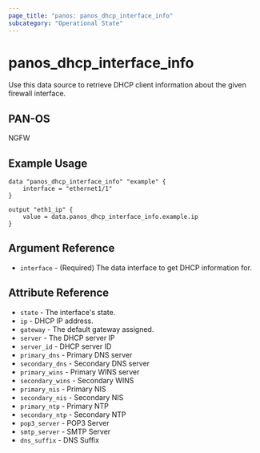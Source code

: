 ```yaml
---
page_title: "panos: panos_dhcp_interface_info"
subcategory: "Operational State"
---
```


# panos_dhcp_interface_info

Use this data source to retrieve DHCP client information about the given
firewall interface.


## PAN-OS

NGFW


## Example Usage

```hcl
data "panos_dhcp_interface_info" "example" {
    interface = "ethernet1/1"
}

output "eth1_ip" {
    value = data.panos_dhcp_interface_info.example.ip
}
```

## Argument Reference

* `interface` - (Required) The data interface to get DHCP information for.

## Attribute Reference

* `state` - The interface's state.
* `ip` - DHCP IP address.
* `gateway` - The default gateway assigned.
* `server` - The DHCP server IP
* `server_id` - DHCP server ID
* `primary_dns` - Primary DNS server
* `secondary_dns` - Secondary DNS server
* `primary_wins` - Primary WINS server
* `secondary_wins` - Secondary WINS
* `primary_nis` - Primary NIS
* `secondary_nis` - Secondary NIS
* `primary_ntp` - Primary NTP
* `secondary_ntp` - Secondary NTP
* `pop3_server` - POP3 Server
* `smtp_server` - SMTP Server
* `dns_suffix` - DNS Suffix
